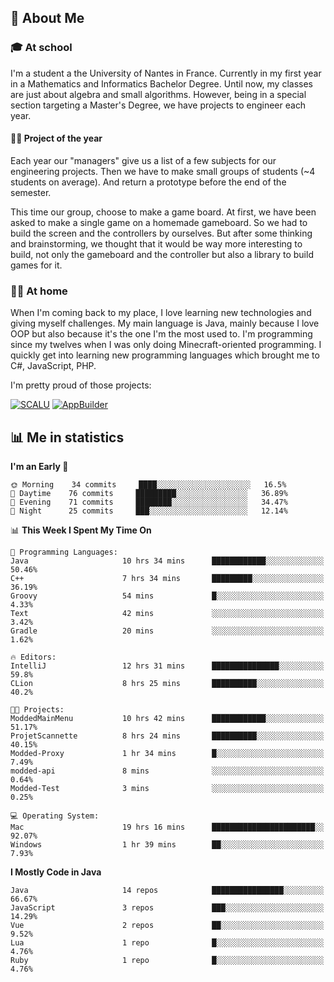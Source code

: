 ## 👀 About Me

### 🎓 At school

I'm a student a the University of Nantes in France. Currently in my first year in a Mathematics and Informatics Bachelor Degree. Until now, my classes are just about algebra and small algorithms. However, being in a special section targeting a Master's Degree, we have projects to engineer each year. 

#### 🔧🔬 Project of the year

Each year our "managers" give us a list of a few subjects for our engineering projects. Then we have to make small groups of students (~4 students on average). And return a prototype before the end of the semester.

This time our group, choose to make a game board. At first, we have been asked to make a single game on a homemade gameboard. So we had to build the screen and the controllers by ourselves. 
But after some thinking and brainstorming, we thought that it would be way more interesting to build, not only the gameboard and the controller but also a library to build games for it.

### 👨‍💻 At home

When I'm coming back to my place, I love learning new technologies and giving myself challenges. My main language is Java, mainly because I love OOP but also because it's the one I'm the most used to. I'm programming since my twelves when I was only doing Minecraft-oriented programming.  I quickly get into learning new programming languages which brought me to C#, JavaScript, PHP. 

I'm pretty proud of those projects:

[![SCALU](https://github-readme-stats.vercel.app/api/pin?username=renardfute&repo=SCALU)](https://github.com/renardfute/scalu)
[![AppBuilder](https://github-readme-stats.vercel.app/api/pin?username=pulsedev2&repo=AppBuilder)](https://github.com/pulsedev2/AppBuilder)

## 📊 Me in statistics
<!--START_SECTION:waka-->
**I'm an Early 🐤** 

```text
🌞 Morning    34 commits     ████░░░░░░░░░░░░░░░░░░░░░   16.5% 
🌆 Daytime    76 commits     █████████░░░░░░░░░░░░░░░░   36.89% 
🌃 Evening    71 commits     ████████░░░░░░░░░░░░░░░░░   34.47% 
🌙 Night      25 commits     ███░░░░░░░░░░░░░░░░░░░░░░   12.14%

```


📊 **This Week I Spent My Time On** 

```text
💬 Programming Languages: 
Java                     10 hrs 34 mins      ████████████░░░░░░░░░░░░░   50.46% 
C++                      7 hrs 34 mins       █████████░░░░░░░░░░░░░░░░   36.19% 
Groovy                   54 mins             █░░░░░░░░░░░░░░░░░░░░░░░░   4.33% 
Text                     42 mins             ░░░░░░░░░░░░░░░░░░░░░░░░░   3.42% 
Gradle                   20 mins             ░░░░░░░░░░░░░░░░░░░░░░░░░   1.62%

🔥 Editors: 
IntelliJ                 12 hrs 31 mins      ███████████████░░░░░░░░░░   59.8% 
CLion                    8 hrs 25 mins       ██████████░░░░░░░░░░░░░░░   40.2%

🐱‍💻 Projects: 
ModdedMainMenu           10 hrs 42 mins      ████████████░░░░░░░░░░░░░   51.17% 
ProjetScannette          8 hrs 24 mins       ██████████░░░░░░░░░░░░░░░   40.15% 
Modded-Proxy             1 hr 34 mins        █░░░░░░░░░░░░░░░░░░░░░░░░   7.49% 
modded-api               8 mins              ░░░░░░░░░░░░░░░░░░░░░░░░░   0.64% 
Modded-Test              3 mins              ░░░░░░░░░░░░░░░░░░░░░░░░░   0.25%

💻 Operating System: 
Mac                      19 hrs 16 mins      ███████████████████████░░   92.07% 
Windows                  1 hr 39 mins        ██░░░░░░░░░░░░░░░░░░░░░░░   7.93%

```

**I Mostly Code in Java** 

```text
Java                     14 repos            ████████████████░░░░░░░░░   66.67% 
JavaScript               3 repos             ███░░░░░░░░░░░░░░░░░░░░░░   14.29% 
Vue                      2 repos             ██░░░░░░░░░░░░░░░░░░░░░░░   9.52% 
Lua                      1 repo              █░░░░░░░░░░░░░░░░░░░░░░░░   4.76% 
Ruby                     1 repo              █░░░░░░░░░░░░░░░░░░░░░░░░   4.76%

```



<!--END_SECTION:waka-->
